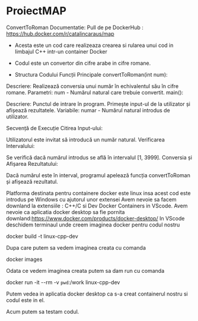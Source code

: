 # ProiectMAP
ConvertToRoman
   Documentatie:
Pull de pe DockerHub : https://hub.docker.com/r/catalincaraus/map
- Acesta este un cod care realizeaza crearea si rularea unui cod in limbajul C++ intr-un container Docker
- Codul este un convertor din cifre arabe in cifre romane.

- Structura Codului
Funcții Principale
convertToRoman(int num):

Descriere: Realizează conversia unui număr în echivalentul său în cifre romane.
Parametri:
num - Numărul natural care trebuie convertit.
main():

Descriere: Punctul de intrare în program. Primește input-ul de la utilizator și afișează rezultatele.
Variabile:
numar - Numărul natural introdus de utilizator.


Secvență de Execuție
Citirea Input-ului:

Utilizatorul este invitat să introducă un număr natural.
Verificarea Intervalului:

Se verifică dacă numărul introdus se află în intervalul [1, 3999].
Conversia și Afișarea Rezultatului:

Dacă numărul este în interval, programul apelează funcția convertToRoman și afișează rezultatul.

Platforma destinata pentru containere docker este linux insa acest cod este introdus pe Windows cu ajutorul unor extensei
Avem nevoie sa facem downland la extensiile : C++/C si Dev Docker Containers in VScode.
Avem nevoie ca aplicatia docker desktop sa fie pornita downland:https://www.docker.com/products/docker-desktop/
In VScode deschidem terminaul unde creem imaginea docker pentru codul nostru 



docker build -t linux-cpp-dev



Dupa care putem sa vedem imaginea creata cu comanda 


docker images

Odata ce vedem imaginea creata putem sa dam run cu comanda 




docker run -it --rm -v `pwd`:/work linux-cpp-dev



Putem vedea in aplicatia docker desktop ca s-a creat containerul nostru si codul este in el.

Acum putem sa testam codul.
